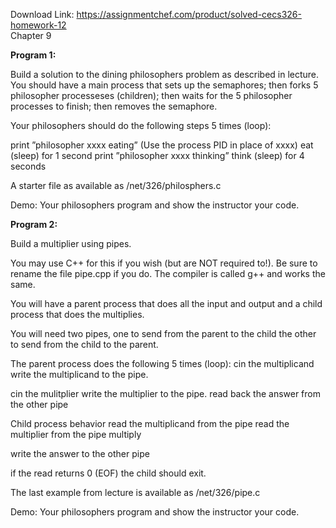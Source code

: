 Download Link: https://assignmentchef.com/product/solved-cecs326-homework-12
<br>
Chapter 9

<strong>Program 1:</strong>

Build a solution to the dining philosophers problem as described in lecture. You should have a main process that sets up the semaphores; then forks 5 philosopher processeses (children); then waits for the 5 philosopher processes to finish; then removes the semaphore.

Your philosophers should do the following steps 5 times (loop):

print ”philosopher xxxx eating” (Use the process PID in place of xxxx) eat (sleep) for 1 second print ”philosopher xxxx thinking” think (sleep) for 4 seconds

A starter file as available as /net/326/philosphers.c

Demo: Your philosophers program and show the instructor your code.

<strong>Program 2:</strong>

Build a multiplier using pipes.

You may use C++ for this if you wish (but are NOT required to!). Be sure to rename the file pipe.cpp if you do. The compiler is called g++ and works the same.

You will have a parent process that does all the input and output and a child process that does the multiplies.

You will need two pipes, one to send from the parent to the child the other to send from the child to the parent.

The parent process does the following 5 times (loop): cin the multiplicand write the multiplicand to the pipe.

cin the mulitplier write the multiplier to the pipe. read back the answer from the other pipe

Child process behavior read the multiplicand from the pipe read the multiplier from the pipe multiply

write the answer to the other pipe

if the read returns 0 (EOF) the child should exit.

The last example from lecture is available as /net/326/pipe.c

Demo: Your philosophers program and show the instructor your code.